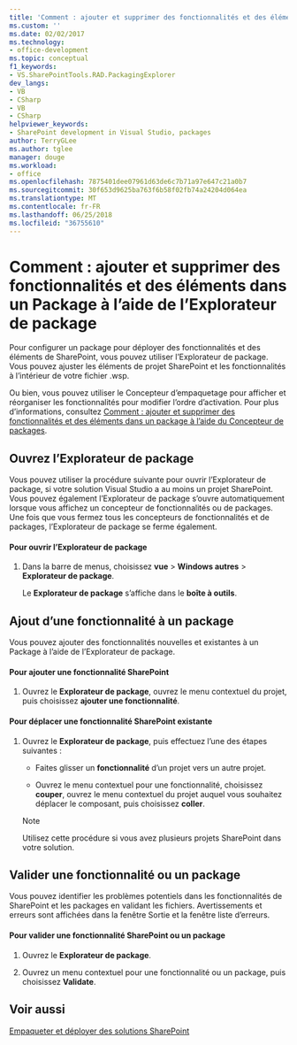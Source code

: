 ```yaml
---
title: 'Comment : ajouter et supprimer des fonctionnalités et des éléments dans un Package à l’aide de l’Explorateur de package | Microsoft Docs'
ms.custom: ''
ms.date: 02/02/2017
ms.technology:
- office-development
ms.topic: conceptual
f1_keywords:
- VS.SharePointTools.RAD.PackagingExplorer
dev_langs:
- VB
- CSharp
- VB
- CSharp
helpviewer_keywords:
- SharePoint development in Visual Studio, packages
author: TerryGLee
ms.author: tglee
manager: douge
ms.workload:
- office
ms.openlocfilehash: 7875401dee07961d63de6c7b71a97e647c21a0b7
ms.sourcegitcommit: 30f653d9625ba763f6b58f02fb74a24204d064ea
ms.translationtype: MT
ms.contentlocale: fr-FR
ms.lasthandoff: 06/25/2018
ms.locfileid: "36755610"
---
```

# <a name="how-to-add-and-remove-features-and-items-to-a-package-by-using-the-packaging-explorer"></a>Comment : ajouter et supprimer des fonctionnalités et des éléments dans un Package à l’aide de l’Explorateur de package
  Pour configurer un package pour déployer des fonctionnalités et des éléments de SharePoint, vous pouvez utiliser l’Explorateur de package. Vous pouvez ajuster les éléments de projet SharePoint et les fonctionnalités à l’intérieur de votre fichier .wsp.  
  
 Ou bien, vous pouvez utiliser le Concepteur d’empaquetage pour afficher et réorganiser les fonctionnalités pour modifier l’ordre d’activation. Pour plus d’informations, consultez [Comment : ajouter et supprimer des fonctionnalités et des éléments dans un package à l’aide du Concepteur de packages](../sharepoint/how-to-add-and-remove-features-and-items-to-a-package-by-using-the-package-designer.md).  
  
## <a name="open-the-packaging-explorer"></a>Ouvrez l’Explorateur de package  
 Vous pouvez utiliser la procédure suivante pour ouvrir l’Explorateur de package, si votre solution Visual Studio a au moins un projet SharePoint. Vous pouvez également l’Explorateur de package s’ouvre automatiquement lorsque vous affichez un concepteur de fonctionnalités ou de packages. Une fois que vous fermez tous les concepteurs de fonctionnalités et de packages, l’Explorateur de package se ferme également.  
  
#### <a name="to-open-the-packaging-explorer"></a>Pour ouvrir l’Explorateur de package  
  
1.  Dans la barre de menus, choisissez **vue** > **Windows autres** > **Explorateur de package**.  
  
     Le **Explorateur de package** s’affiche dans le **boîte à outils**.  
  
## <a name="adding-a-feature-to-a-package"></a>Ajout d’une fonctionnalité à un package  
 Vous pouvez ajouter des fonctionnalités nouvelles et existantes à un Package à l’aide de l’Explorateur de package.  
  
#### <a name="to-add-a-sharepoint-feature"></a>Pour ajouter une fonctionnalité SharePoint
  
1.  Ouvrez le **Explorateur de package**, ouvrez le menu contextuel du projet, puis choisissez **ajouter une fonctionnalité**.  
  
#### <a name="to-move-an-existing-sharepoint-feature"></a>Pour déplacer une fonctionnalité SharePoint existante  
  
1.  Ouvrez le **Explorateur de package**, puis effectuez l’une des étapes suivantes :  
  
    -   Faites glisser un **fonctionnalité** d’un projet vers un autre projet.  
  
    -   Ouvrez le menu contextuel pour une fonctionnalité, choisissez **couper**, ouvrez le menu contextuel du projet auquel vous souhaitez déplacer le composant, puis choisissez **coller**.  
  
    > [!NOTE]  
    >  Utilisez cette procédure si vous avez plusieurs projets SharePoint dans votre solution.  
  
## <a name="validate-a-feature-or-package"></a>Valider une fonctionnalité ou un package  
 Vous pouvez identifier les problèmes potentiels dans les fonctionnalités de SharePoint et les packages en validant les fichiers. Avertissements et erreurs sont affichées dans la fenêtre Sortie et la fenêtre liste d’erreurs.  
  
#### <a name="to-validate-a-sharepoint-feature-or-package"></a>Pour valider une fonctionnalité SharePoint ou un package
  
1.  Ouvrez le **Explorateur de package**.  
  
2.  Ouvrez un menu contextuel pour une fonctionnalité ou un package, puis choisissez **Validate**.  
  
## <a name="see-also"></a>Voir aussi
 [Empaqueter et déployer des solutions SharePoint](../sharepoint/packaging-and-deploying-sharepoint-solutions.md)  
  
